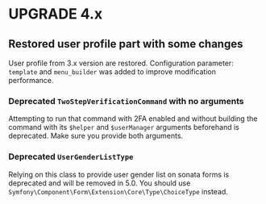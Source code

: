 UPGRADE 4.x
===========

## Restored user profile part with some changes

User profile from 3.x version are restored. Configuration parameter: `template` and `menu_builder` 
was added to improve modification performance. 
 
### Deprecated `TwoStepVerificationCommand` with no arguments

Attempting to run that command with 2FA enabled and without building the
command with its `$helper` and `$userManager` arguments beforehand is
deprecated. Make sure you provide both arguments.

### Deprecated `UserGenderListType`

Relying on this class to provide user gender list on sonata forms is
deprecated and will be removed in 5.0. You should use
`Symfony\Component\Form\Extension\Core\Type\ChoiceType` instead.
